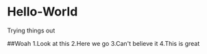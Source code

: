# Hello-World

Trying things out 

##Woah
1.Look at this
2.Here we go
3.Can't believe it
4.This is great
